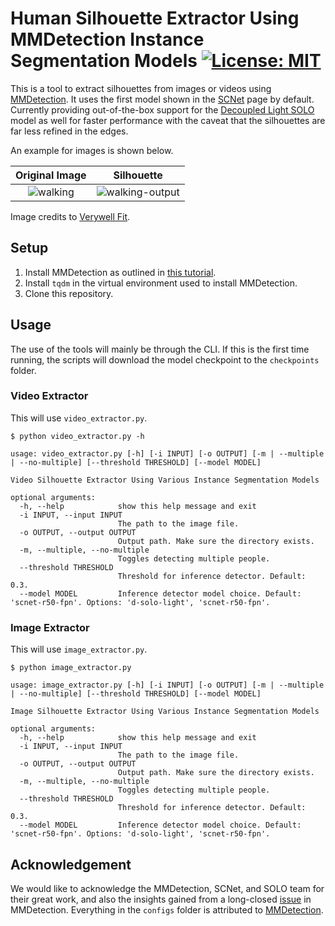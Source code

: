# Human Silhouette Extractor Using MMDetection Instance Segmentation Models [![License: MIT](https://img.shields.io/badge/License-MIT-yellow.svg)](https://opensource.org/licenses/MIT)

This is a tool to extract silhouettes from images or videos using [MMDetection](https://github.com/open-mmlab/mmdetection). It uses the first model shown in the [SCNet](https://github.com/open-mmlab/mmdetection/tree/master/configs/scnet) page by default. Currently providing out-of-the-box support for the [Decoupled Light SOLO](https://github.com/open-mmlab/mmdetection/tree/master/configs/solo) model as well for faster performance with the caveat that the silhouettes are far less refined in the edges.

An example for images is shown below.

Original Image            |  Silhouette
:-------------------------:|:-------------------------:
![walking](https://user-images.githubusercontent.com/55942045/170315573-331fa0bb-46b3-4d1e-9381-f0b80f5de9ef.jpg) |  ![walking-output](https://user-images.githubusercontent.com/55942045/170315590-07a25433-1691-49e5-9881-5daf0e6e5fb8.jpg)

Image credits to [Verywell Fit](https://www.verywellfit.com/how-far-can-a-healthy-person-walk-3975556).

## Setup

1. Install MMDetection as outlined in [this tutorial](https://github.com/open-mmlab/mmdetection/blob/master/docs/en/get_started.md).
2. Install `tqdm` in the virtual environment used to install MMDetection.
3. Clone this repository.

## Usage

The use of the tools will mainly be through the CLI. If this is the first time running, the scripts will download the model checkpoint to the `checkpoints` folder.

### Video Extractor

This will use `video_extractor.py`.

    $ python video_extractor.py -h

    usage: video_extractor.py [-h] [-i INPUT] [-o OUTPUT] [-m | --multiple | --no-multiple] [--threshold THRESHOLD] [--model MODEL]

    Video Silhouette Extractor Using Various Instance Segmentation Models

    optional arguments:
      -h, --help            show this help message and exit
      -i INPUT, --input INPUT
                            The path to the image file.
      -o OUTPUT, --output OUTPUT
                            Output path. Make sure the directory exists.
      -m, --multiple, --no-multiple
                            Toggles detecting multiple people.
      --threshold THRESHOLD
                            Threshold for inference detector. Default: 0.3.
      --model MODEL         Inference detector model choice. Default: 'scnet-r50-fpn'. Options: 'd-solo-light', 'scnet-r50-fpn'.

### Image Extractor

This will use `image_extractor.py`.

    $ python image_extractor.py
    
    usage: image_extractor.py [-h] [-i INPUT] [-o OUTPUT] [-m | --multiple | --no-multiple] [--threshold THRESHOLD] [--model MODEL]

    Image Silhouette Extractor Using Various Instance Segmentation Models

    optional arguments:
      -h, --help            show this help message and exit
      -i INPUT, --input INPUT
                            The path to the image file.
      -o OUTPUT, --output OUTPUT
                            Output path. Make sure the directory exists.
      -m, --multiple, --no-multiple
                            Toggles detecting multiple people.
      --threshold THRESHOLD
                            Threshold for inference detector. Default: 0.3.
      --model MODEL         Inference detector model choice. Default: 'scnet-r50-fpn'. Options: 'd-solo-light', 'scnet-r50-fpn'.
                            
## Acknowledgement

We would like to acknowledge the MMDetection, SCNet, and SOLO team for their great work, and also the insights gained from a long-closed [issue](https://github.com/open-mmlab/mmdetection/issues/248) in MMDetection. Everything in the `configs` folder is attributed to [MMDetection](https://github.com/open-mmlab/mmdetection).
